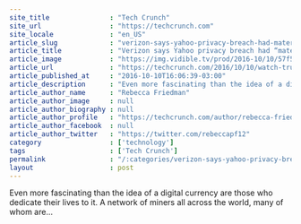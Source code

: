 ```yaml
---
site_title               : "Tech Crunch"
site_url                 : "https://techcrunch.com"
site_locale              : "en_US"
article_slug             : "verizon-says-yahoo-privacy-breach-had-material-impact"
article_title            : "Verizon says Yahoo privacy breach had “material” impact "
article_image            : "https://img.vidible.tv/prod/2016-10/10/57f5832a5095497719f427b5_o_U_v1.jpg?w=764&h=400"
article_url              : "https://techcrunch.com/2016/10/10/watch-trust-disrupted-bitcoin-and-the-blockchain-episode-two/"
article_published_at     : "2016-10-10T16:06:39-03:00"
article_description      : "Even more fascinating than the idea of a digital currency are those who dedicate their lives to it. A network of miners all across the world, many of whom are..."
article_author_name      : "Rebecca Friedman"
article_author_image     : null
article_author_biography : null
article_author_profile   : "https://techcrunch.com/author/rebecca-friedman/"
article_author_facebook  : null
article_author_twitter   : "https://twitter.com/rebeccapf12"
category                 : ['technology']
tags                     : ['Tech Crunch']
permalink                : "/:categories/verizon-says-yahoo-privacy-breach-had-material-impact/"
layout                   : post
---
```


Even more fascinating than the idea of a digital currency are those who dedicate their lives to it. A network of miners all across the world, many of whom are...
